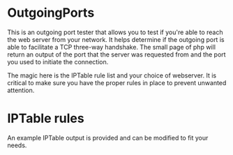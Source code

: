 # OutgoingPorts
This is an outgoing port tester that allows you to test if you're able to reach the web server from your network. It helps determine if the outgoing port is able to facilitate a TCP three-way handshake. The small page of php will return an output of the port that the server was requested from and the port you used to initiate the connection. 

The magic here is the IPTable rule list and your choice of webserver. It is critical to make sure you have the proper rules in place to prevent unwanted attention. 


# IPTable rules
An example IPTable output is provided and can be modified to fit your needs.
